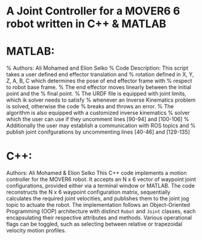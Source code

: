 # A Joint Controller for a MOVER6 6 robot written in C++ & MATLAB

# MATLAB:
% Authors: Ali Mohamed and Elion Selko
% Code Description: This script takes a user defined end effector translation and
% rotation defined in X, Y, Z, A, B, C which determines the pose of end effector frame with
% respect to robot base frame.
% The end effector moves linearly between the initial point and the
% final point.
% The URDF file is equipped with joint limits, which ik solver needs to satisfy
% whenever an Inverse Kinematics problem is solved, otherwise the code
% breaks and throws an error.
% The algorithm is also equipped with a customized inverse kinematics
% solver which the user can use if they uncomment lines [90-94] and [100-106]
% Additionally the user may establish a communication with ROS topics and
% publish joint conifgurations by uncommenting lines [40-46] and [129-135]

# C++: 
Authors: Ali Mohamed & Elion Selko
This C++ code implements a motion controller for the MOVER6 robot.
It accepts an N x 6 vector of waypoint joint configurations, provided either via a terminal window or
MATLAB.
The code reconstructs the N x 6 waypoint configuration matrix, sequentially calculates the required joint
velocities, and publishes them to the joint jog topic to actuate the robot.
The implementation follows an Object-Oriented Programming (OOP) architecture with distinct `Robot` and
`Joint` classes, each encapsulating their respective attributes and methods.
Various operational flags can be toggled, such as selecting between relative or trapezoidal velocity motion
profiles.

